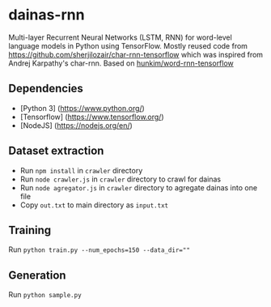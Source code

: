 # dainas-rnn

Multi-layer Recurrent Neural Networks (LSTM, RNN) for word-level language models in Python using TensorFlow.
Mostly reused code from https://github.com/sherjilozair/char-rnn-tensorflow which was inspired from Andrej Karpathy's char-rnn.
Based on [hunkim/word-rnn-tensorflow](https://github.com/hunkim/word-rnn-tensorflow)

## Dependencies
* [Python 3] (https://www.python.org/)
* [Tensorflow] (https://www.tensorflow.org/)
* [NodeJS] (https://nodejs.org/en/)

## Dataset extraction
* Run `npm install` in `crawler` directory
* Run `node crawler.js` in `crawler` directory to crawl for dainas
* Run `node agregator.js` in `crawler` directory to agregate dainas into one file
* Copy `out.txt` to main directory as `input.txt`

## Training
Run `python train.py --num_epochs=150 --data_dir=""`

## Generation
Run `python sample.py`
